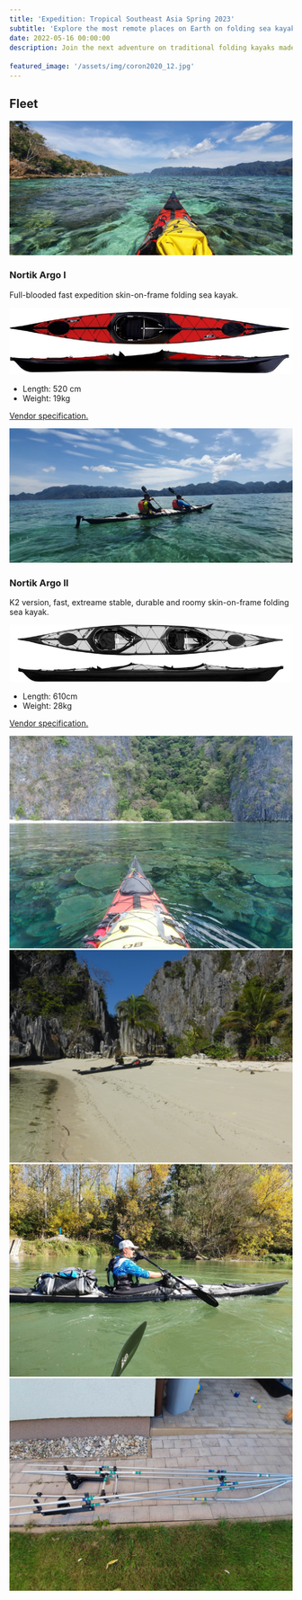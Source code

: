 ```yaml
---
title: 'Expedition: Tropical Southeast Asia Spring 2023'
subtitle: 'Explore the most remote places on Earth on folding sea kayaks.'
date: 2022-05-16 00:00:00
description: Join the next adventure on traditional folding kayaks made of modern materials. A whole expedition packed only in backpacks able to reach any place in the world. Paddling among coral reefs, surrounded by tropical rainforest somewhere in Southeast Asia in the spring of 2023.
                
featured_image: '/assets/img/coron2020_12.jpg'
---
```

<h2>Fleet</h2>

![](/assets/img/coron2020_12.jpg)

<h3>Nortik Argo I</h3>
Full-blooded fast expedition skin-on-frame folding sea kayak.

![Nortik Argo I](/assets/img/argo.jpg)

* Length: 520 cm
* Weight: 19kg

<a href="https://www.faltboot.de/en/products/nortik/nortik-argo/">Vendor specification.</a>

![](/assets/img/coron2020_8.jpg)

<h3>Nortik Argo II</h3>
K2 version, fast, extreame stable, durable and roomy skin-on-frame folding sea kayak. 

![Nortik Argo II](/assets/img/argo2.jpg)

* Length: 610cm
* Weight: 28kg 

<a href="https://www.faltboot.de/en/products/nortik/nortik-argo-2/">Vendor specification.</a>

<div class="gallery" data-columns="2">
    <img src="/assets/img/coron2020_46.jpg">
    <img src="/assets/img/coron2020_34.jpg">
    <img src="/assets/img/20191014_121103.jpg">
    <img src="/assets/img/20190918_180744.jpg">
</div>